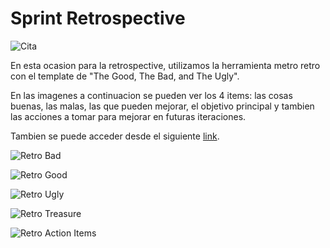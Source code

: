 # Sprint Retrospective

![Cita](img/iteracion3/iteracion3-sprint-retro-asistencia.PNG)

En esta ocasion para la retrospective, utilizamos la herramienta metro retro con el template de "The Good, The Bad, and The Ugly".

En las imagenes a continuacion se pueden ver los 4 items: las cosas buenas, las malas, las que pueden mejorar, el objetivo principal y tambien las acciones a tomar para mejorar en futuras iteraciones.

Tambien se puede acceder desde el siguiente [link](https://metroretro.io/BO0KOK1LZZW7).

![Retro Bad](img/iteracion3/retro/retro-bad.PNG) 

![Retro Good](img/iteracion3/retro/retro-good.PNG) 

![Retro Ugly](img/iteracion3/retro/retro-ugly.PNG) 

![Retro Treasure](img/iteracion3/retro/retro-treasure.PNG) 

![Retro Action Items](img/iteracion3/retro/retro-ActionItems.PNG) 

